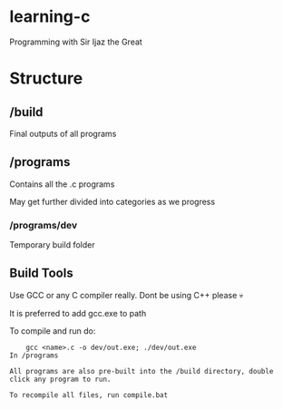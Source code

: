 # learning-c
Programming with Sir Ijaz the Great

# Structure
## /build
Final outputs of all programs

## /programs
Contains all the .c programs

May get further divided into categories as we progress
### /programs/dev
Temporary build folder

## Build Tools
Use GCC or any C compiler really. Dont be using C++ please :skull:

It is preferred to add gcc.exe to path

To compile and run do:
```
    gcc <name>.c -o dev/out.exe; ./dev/out.exe
In /programs

All programs are also pre-built into the /build directory, double click any program to run.

To recompile all files, run compile.bat